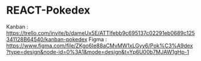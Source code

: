 # REACT-Pokedex

Kanban : https://trello.com/invite/b/dameUx5E/ATTIfebb9c695137c02291eb0689c125341128B64540/kanban-pokedex
Figma : https://www.figma.com/file/ZKgo6Ie88aCMvMW1xLGyy6/Pok%C3%A9dex?type=design&node-id=0%3A1&mode=design&t=Yp6U00b7MJAW1gHp-1
